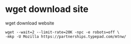 # wget download site

wget download website

```
wget --wait=2 --limit-rate=20K -npc -e robots=off \
-mkp -U Mozilla https://partnerships.typepad.com/mtnw/
```
